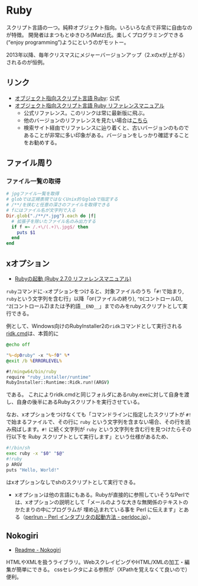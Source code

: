 # Ruby

スクリプト言語の一つ。純粋オブジェクト指向。いろいろな点で非常に自由なのが特徴。
開発者はまつもとゆきひろ(Matz)氏。楽しくプログラミングできる(“enjoy programming”)ようにというのがモットー。

2013年以降、毎年クリスマスにメジャーバージョンアップ（2.xのxが上がる）されるのが恒例。

## リンク
- [オブジェクト指向スクリプト言語 Ruby](https://www.ruby-lang.org/ja/): 公式
- [オブジェクト指向スクリプト言語 Ruby リファレンスマニュアル](https://docs.ruby-lang.org/ja/latest/doc/index.html)
  - 公式リファレンス。このリンクは常に最新版に飛ぶ。
  - 他のバージョンのリファレンスを見たい場合は[こちら](https://docs.ruby-lang.org/ja/)
  - 検索サイト経由でリファレンスに辿り着くと、古いバージョンのものであることが非常に多い印象がある。バージョンをしっかり確認することをお勧めする。

## ファイル周り
### ファイル一覧の取得
```ruby
# jpgファイル一覧を取得
# globでは正規表現ではなくUnix的なglobで指定する
# /**/を挟むと任意の深さのファイルを取得できる
# fにはファイル名が文字列で入る
Dir.glob("./**/*.jpg").each do |f|
  # 拡張子を除いたファイル名のみ出力する
  if f =~ /.+\/(.+)\.jpg$/ then
    puts $1
  end
end
```

## xオプション
- [Rubyの起動 (Ruby 2.7.0 リファレンスマニュアル)](https://docs.ruby-lang.org/ja/latest/doc/spec=2frubycmd.html)

`ruby`コマンドに`-x`オプションをつけると、対象ファイルのうち「`#!`で始まり, `ruby`という文字列を含む行」以降「`OF`(ファイルの終り), `^D`(コントロールD), `^Z`(コントロールZ)または予約語`__END__`」までのみをrubyスクリプトとして実行できる。

例として、Windows向けのRubyInstaller2の`ridk`コマンドとして実行される[ridk.cmd](https://github.com/oneclick/rubyinstaller2/blob/master/resources/files/ridk.cmd)は、本質的に

```bat
@echo off

"%~dp0ruby" -x "%~f0" %*
@exit /b %ERRORLEVEL%

#!/mingw64/bin/ruby
require "ruby_installer/runtime"
RubyInstaller::Runtime::Ridk.run!(ARGV)
```

である。
これによりridk.cmdと同じフォルダにあるruby.exeに対して自身を渡し、自身の後半にあるRubyスクリプトを実行させている。

なお、xオプションをつけなくても「コマンドラインに指定したスクリプトが `#!` で始まるファイルで、その行に `ruby` という文字列を含まない場合、その行を読み飛ばします。`#!` に続く文字列が `ruby` という文字列を含む行を見つけたらその行以下を Ruby スクリプトとして実行します」という仕様があるため、

```bash
#!/bin/sh
exec ruby -x "$0" "$@"
#!ruby
p ARGV
puts "Hello, World!"
```

はxオプションなしでshのスクリプトとして実行できる。

- xオプションは他の言語にもある。Rubyが直接的に参照していそうなPerlでは、xオプションの説明として「メールのような大きな無関係のテキストのかたまりの中にプログラムが 埋め込まれている事を Perl に伝えます」とある（[perlrun - Perl インタプリタの起動方法 - perldoc.jp](https://perldoc.jp/docs/perl/5.26.1/perlrun.pod)）。

## Nokogiri
- [Readme - Nokogiri](https://nokogiri.org/)

HTMLやXMLを扱うライブラリ。WebスクレイピングやHTML/XMLの加工・編集が簡単にできる。
cssセレクタによる参照が（XPathを覚えなくて良いので）便利。
